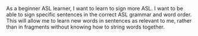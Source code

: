 As a beginner ASL learner, I want to learn to sign more ASL. I want to be able to sign specific sentences in the correct ASL grammar and word order. This will allow me to learn new words in sentences as relevant to me, rather than in fragments without knowing how to string words together.
